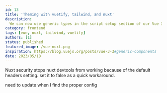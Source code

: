 ```yaml
---
id: 13
title: 'Theming with vuetify, tailwind, and nuxt'
description:
  We can now use generic types in the script setup section of our Vue 3.3 / Nuxt 3.5 components.
category: frontend
tags: [vue, nuxt, tailwind, vuetify]
authors: [1]
status: published
featured_image: /vue-nuxt.png
inspiration: https://blog.vuejs.org/posts/vue-3-3#generic-components
date: 2023/05/18
---
```


Nuxt security stops nuxt devtools from working because of the default headers setting. set it to
false as a quick workaround.

need to update when I find the proper config

